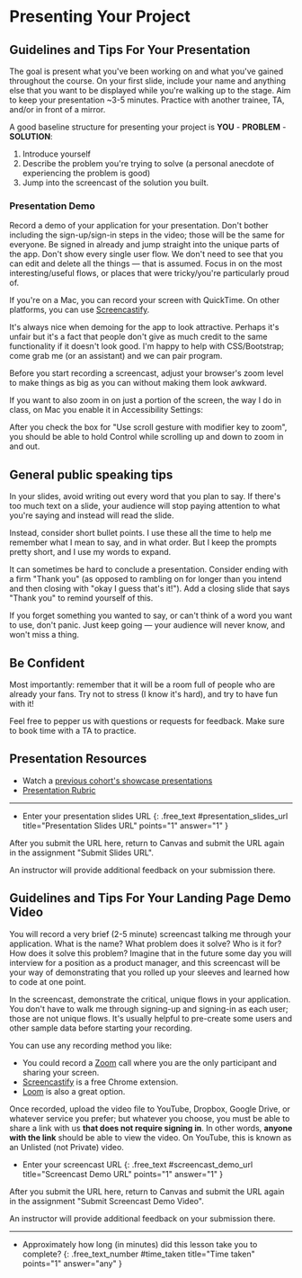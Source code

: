 # Presenting Your Project

<!-- TODO: intro -->

<!-- TODO: objectives -->

<!-- TODO: Timeline

maybe have them reference announcements or schedule for next showcase?

previous example
- July 31 + Aug 1: Rehearsals
- August 6+7: Final Presentations, Room 2032
- Wednesday August 14: Final Projects Due (Grading starts Monday August 19)
- Thursday, August 15, 3-7pm: The Showcase! Discovery Room. A science fair style demo where you can network and show off your project with co-workers, friends, and family.
- Friday, August 16, Turn in equipment
-->

## Guidelines and Tips For Your Presentation

The goal is present what you've been working on and what you've gained throughout the course. On your first slide, include your name and anything else that you want to be displayed while you're walking up to the stage. Aim to keep your presentation ~3-5 minutes. Practice with another trainee, TA, and/or in front of a mirror.

A good baseline structure for presenting your project is **YOU** - **PROBLEM** - **SOLUTION**:

1. Introduce yourself
2. Describe the problem you're trying to solve (a personal anecdote of experiencing the problem is good)
3. Jump into the screencast of the solution you built.

### Presentation Demo

<!-- TODO: add link to presentations that did this well -->
Record a demo of your application for your presentation. Don't bother including the sign-up/sign-in steps in the video; those will be the same for everyone. Be signed in already and jump straight into the unique parts of the app. Don't show every single user flow. We don't need to see that you can edit and delete all the things — that is assumed. Focus in on the most interesting/useful flows, or places that were tricky/you're particularly proud of.

<aside>

If you're on a Mac, you can record your screen with QuickTime. On other platforms, you can use [Screencastify](https://www.screencastify.com/).

</aside>

It's always nice when demoing for the app to look attractive. Perhaps it's unfair but it's a fact that people don't give as much credit to the same functionality if it doesn't look good. I'm happy to help with CSS/Bootstrap; come grab me (or an assistant) and we can pair program.

<aside>
<!-- zoom / accessibility -->

Before you start recording a screencast, adjust your browser's zoom level to make things as big as you can without making them look awkward.

If you want to also zoom in on just a portion of the screen, the way I do in class, on Mac you enable it in Accessibility Settings:

After you check the box for "Use scroll gesture with modifier key to zoom", you should be able to hold Control while scrolling up and down to zoom in and out.

</aside>

## General public speaking tips
In your slides, avoid writing out every word that you plan to say. If there's too much text on a slide, your audience will stop paying attention to what you're saying and instead will read the slide.

Instead, consider short bullet points. I use these all the time to help me remember what I mean to say, and in what order. But I keep the prompts pretty short, and I use my words to expand.

It can sometimes be hard to conclude a presentation. Consider ending with a firm "Thank you" (as opposed to rambling on for longer than you intend and then closing with "okay I guess that's it!"). Add a closing slide that says "Thank you" to remind yourself of this.

If you forget something you wanted to say, or can't think of a word you want to use, don't panic. Just keep going — your audience will never know, and won't miss a thing.

## Be Confident
Most importantly: remember that it will be a room full of people who are already your fans. Try not to stress (I know it's hard), and try to have fun with it!

Feel free to pepper us with questions or requests for feedback. Make sure to book time with a TA to practice.

## Presentation Resources

<!-- TODO: add more recordings of presentations -->
- Watch a [previous cohort's showcase presentations](https://www.youtube.com/watch?v=-qE2K8ThbRo)
- [Presentation Rubric](https://github.com/DPI-WE/rubric/blob/main/sdf/final-project/presentation.md)

---

- Enter your presentation slides URL
{: .free_text #presentation_slides_url title="Presentation Slides URL" points="1" answer="1" }

<div class="alert alert-danger mt-2">

After you submit the URL here, return to Canvas and submit the URL again in the assignment "Submit Slides URL".

An instructor will provide additional feedback on your submission there.

</div>

## Guidelines and Tips For Your Landing Page Demo Video

You will record a very brief (2-5 minute) screencast talking me through your application. What is the name? What problem does it solve? Who is it for? How does it solve this problem? Imagine that in the future some day you will interview for a position as a product manager, and this screencast will be your way of demonstrating that you rolled up your sleeves and learned how to code at one point.

In the screencast, demonstrate the critical, unique flows in your application. You don't have to walk me through signing-up and signing-in as each user; those are not unique flows. It's usually helpful to pre-create some users and other sample data before starting your recording.

You can use any recording method you like:

- You could record a [Zoom](https://zoom.us) call where you are the only participant and sharing your screen.
- [Screencastify](https://www.screencastify.com/) is a free Chrome extension.
- [Loom](https://www.loom.com/) is also a great option.

Once recorded, upload the video file to YouTube, Dropbox, Google Drive, or whatever service you prefer; but whatever you choose, you must be able to share a link with us **that does not require signing in**. In other words, **anyone with the link** should be able to view the video. On YouTube, this is known as an Unlisted (not Private) video.

- Enter your screencast URL
{: .free_text #screencast_demo_url title="Screencast Demo URL" points="1" answer="1" }

<div class="alert alert-danger mt-2">

After you submit the URL here, return to Canvas and submit the URL again in the assignment "Submit Screencast Demo Video".

An instructor will provide additional feedback on your submission there.

</div>

---

- Approximately how long (in minutes) did this lesson take you to complete?
{: .free_text_number #time_taken title="Time taken" points="1" answer="any" }
